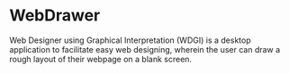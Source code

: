 # WebDrawer
Web Designer using Graphical Interpretation (WDGI) is a desktop application to facilitate easy web designing, wherein the user can draw a rough layout of their webpage on a blank screen.
